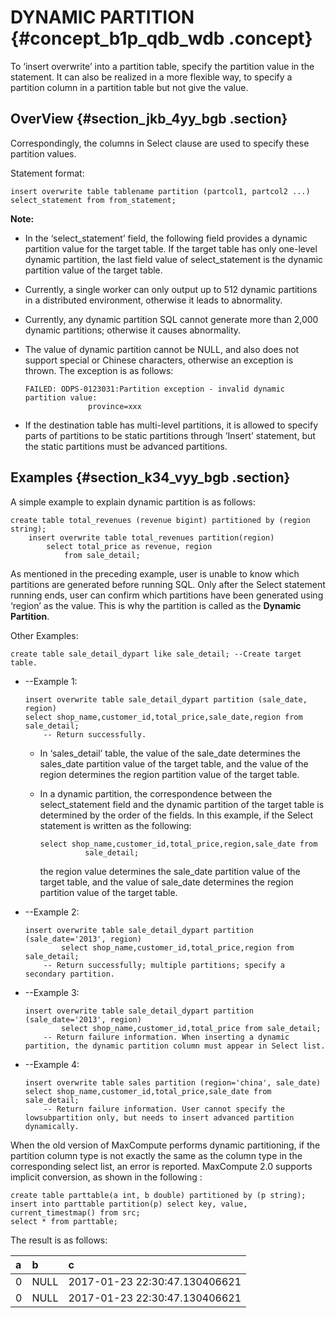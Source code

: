 # DYNAMIC PARTITION {#concept_b1p_qdb_wdb .concept}

To ‘insert overwrite’ into a partition table, specify the partition value in the statement. It can also be realized in a more flexible way, to specify a partition column in a partition table but not give the value.

## OverView {#section_jkb_4yy_bgb .section}

Correspondingly, the columns in Select clause are used to specify these partition values.

Statement format:

``` {#codeblock_0cq_ziy_agi}
insert overwrite table tablename partition (partcol1, partcol2 ...) select_statement from from_statement;
```

**Note:** 

-   In the ‘select\_statement’ field, the following field provides a dynamic partition value for the target table. If the target table has only one-level dynamic partition, the last field value of select\_statement is the dynamic partition value of the target table.
-   Currently, a single worker can only output up to 512 dynamic partitions in a distributed environment, otherwise it leads to abnormality.
-   Currently, any dynamic partition SQL cannot generate more than 2,000 dynamic partitions; otherwise it causes abnormality.
-   The value of dynamic partition cannot be NULL, and also does not support special or Chinese characters, otherwise an exception is thrown. The exception is as follows:

    ``` {#codeblock_iix_8g5_shh}
    FAILED: ODPS-0123031:Partition exception - invalid dynamic partition value:
                  province=xxx
    ```

-   If the destination table has multi-level partitions, it is allowed to specify parts of partitions to be static partitions through ‘Insert’ statement, but the static partitions must be advanced partitions.

## Examples {#section_k34_vyy_bgb .section}

A simple example to explain dynamic partition is as follows:

``` {#codeblock_u0l_6eg_pym}
create table total_revenues (revenue bigint) partitioned by (region string);
    insert overwrite table total_revenues partition(region)
        select total_price as revenue, region
            from sale_detail;
```

As mentioned in the preceding example, user is unable to know which partitions are generated before running SQL. Only after the Select statement running ends, user can confirm which partitions have been generated using ‘region’ as the value. This is why the partition is called as the **Dynamic Partition**.

Other Examples:

``` {#codeblock_sbr_am3_bc3}
create table sale_detail_dypart like sale_detail; --Create target table.
```

-   --Example 1:

    ``` {#codeblock_3lb_kf0_rjy}
    insert overwrite table sale_detail_dypart partition (sale_date, region)
    select shop_name,customer_id,total_price,sale_date,region from sale_detail;
        -- Return successfully.
    ```

    -   In ‘sales\_detail’ table, the value of the sale\_date determines the sales\_date partition value of the target table, and the value of the region determines the region partition value of the target table.
    -   In a dynamic partition, the correspondence between the select\_statement field and the dynamic partition of the target table is determined by the order of the fields. In this example, if the Select statement is written as the following:

        ``` {#codeblock_oi5_pcl_32e}
        select shop_name,customer_id,total_price,region,sale_date from
                  sale_detail;
        ```

        the region value determines the sale\_date partition value of the target table, and the value of sale\_date determines the region partition value of the target table.

-   --Example 2:

    ``` {#codeblock_1py_niy_qgw}
    insert overwrite table sale_detail_dypart partition (sale_date='2013', region)
            select shop_name,customer_id,total_price,region from sale_detail;
        -- Return successfully; multiple partitions; specify a secondary partition.
    ```

-   --Example 3:

    ``` {#codeblock_q3g_bwq_t3e}
    insert overwrite table sale_detail_dypart partition (sale_date='2013', region)
            select shop_name,customer_id,total_price from sale_detail;
        -- Return failure information. When inserting a dynamic partition, the dynamic partition column must appear in Select list.
    ```

-   --Example 4:

    ``` {#codeblock_g1e_3ao_dzt}
    insert overwrite table sales partition (region='china', sale_date)
    select shop_name,customer_id,total_price,sale_date from sale_detail;
        -- Return failure information. User cannot specify the lowsubpartition only, but needs to insert advanced partition dynamically.
    ```


When the old version of MaxCompute performs dynamic partitioning, if the partition column type is not exactly the same as the column type in the corresponding select list, an error is reported. MaxCompute 2.0 supports implicit conversion, as shown in the following :

``` {#codeblock_36p_l2d_vzy}
create table parttable(a int, b double) partitioned by (p string);
insert into parttable partition(p) select key, value, current_timestmap() from src;
select * from parttable;
```

The result is as follows:

|a|b|c|
|:-|:-|:-|
|0|NULL|2017-01-23 22:30:47.130406621|
|0|NULL|2017-01-23 22:30:47.130406621|

